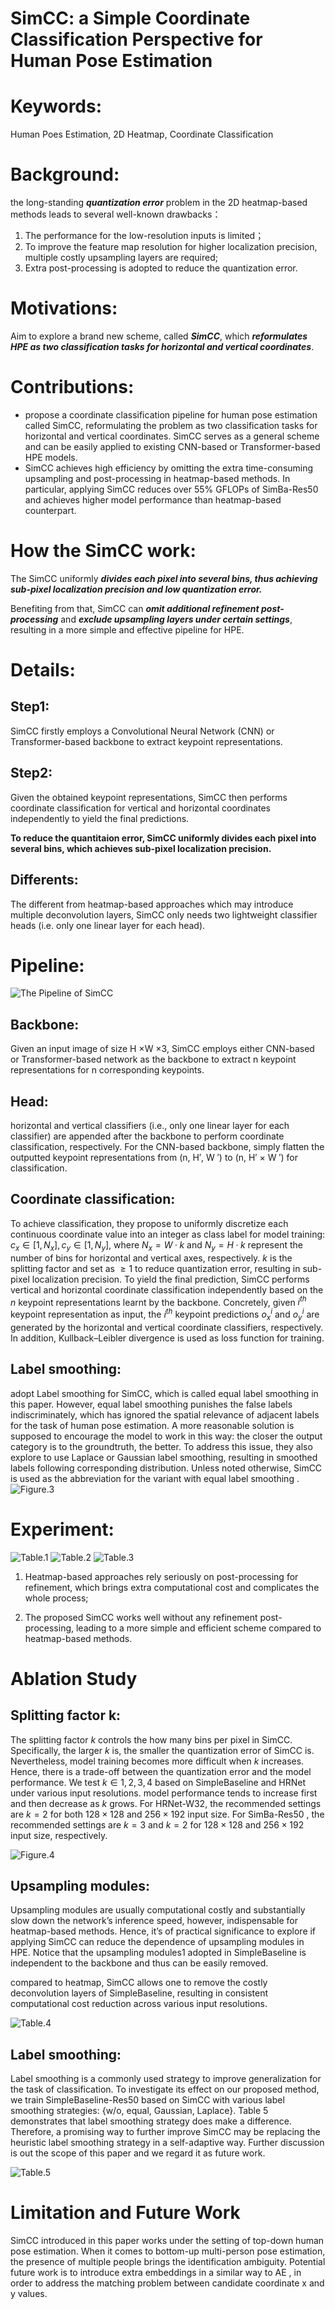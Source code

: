 # SimCC: a Simple Coordinate Classification Perspective for Human Pose Estimation

# Keywords:

 Human Poes Estimation, 2D Heatmap, Coordinate Classification

# Background:

the long-standing ***quantization error*** problem in the 2D heatmap-based methods leads to several well-known drawbacks：

1. The performance for the low-resolution inputs is limited；
2. To improve the feature map resolution for higher localization precision, multiple costly upsampling layers are required;
3. Extra post-processing is adopted to reduce the quantization error.

# Motivations:

Aim to explore a brand new scheme, called ***SimCC***, which ***reformulates HPE as two classification tasks for horizontal and vertical coordinates***.

# Contributions:

- propose a coordinate classification pipeline for human pose estimation called SimCC, reformulating the problem as two classification tasks for horizontal and vertical coordinates. SimCC serves as a general scheme and can be easily applied to existing CNN-based or Transformer-based HPE models.
- SimCC achieves high efficiency by omitting the extra time-consuming upsampling and post-processing in heatmap-based methods. In particular, applying SimCC reduces over 55% GFLOPs of SimBa-Res50 and achieves higher model performance than heatmap-based counterpart.

# How the SimCC work:

The SimCC uniformly ***divides each pixel into several bins, thus achieving sub-pixel localization precision and low quantization error.***

 Benefiting from that, SimCC can ***omit additional refinement post-processing*** and ***exclude upsampling layers under certain settings***, resulting in a more simple and effective pipeline for HPE.

# Details:

## Step1:

SimCC firstly employs a Convolutional Neural Network (CNN) or Transformer-based backbone to extract keypoint representations.

## Step2:

Given the obtained keypoint representations, SimCC then performs coordinate classification for vertical and horizontal coordinates independently to yield the final predictions.

**To reduce the quantitaion error, SimCC uniformly divides each pixel into several bins, which achieves sub-pixel localization precision.**

## Differents:

The different from heatmap-based approaches which may introduce multiple deconvolution layers, SimCC only needs two lightweight classifier heads (i.e. only one linear layer for each head).

# Pipeline:

![The Pipeline of SimCC](https://github.com/Visual-Pose-Lab/awesome-pose-estimation/blob/main/papers/attachment/ThePipeLineofSimCC.png)
                                                                                                                                                                                                  

## Backbone:

Given an input image of size H ×W ×3, SimCC employs either CNN-based or Transformer-based network  as the backbone to extract n keypoint representations for n corresponding keypoints.

## Head:

horizontal and vertical classifiers (i.e., only one linear layer for each classifier) are appended after the backbone to perform coordinate classification, respectively. For the CNN-based backbone, simply flatten the outputted keypoint representations from (n, H′, W ′) to (n, H′ × W ′) for classification. 

## Coordinate classification:

To achieve classification, they propose to uniformly discretize each continuous coordinate value into an integer as class label for model training: $c_x ∈ [1, N_x], c_y ∈ [1, N_y]$, where $N_x = W · k$  and $N_y = H · k$ represent the number of bins for horizontal and vertical axes, respectively. $k$ is the splitting factor and set as $≥ 1$ to reduce quantization error, resulting in sub-pixel localization precision. To yield the final prediction, SimCC performs vertical and horizontal coordinate classification independently based on the $n$ keypoint representations learnt by the backbone. Concretely, given $i^{th}$ keypoint representation as input, the $i^{th}$ keypoint predictions $o^i_x$ and $o^i_y$ are generated by the horizontal and vertical coordinate classifiers, respectively. In addition, Kullback–Leibler divergence is used as loss function for training.

## Label smoothing:

adopt Label smoothing for SimCC, which is called equal label smoothing in this paper. However, equal label smoothing punishes the false labels indiscriminately, which has ignored the spatial relevance of adjacent labels for the task of human pose estimation. A more reasonable solution is supposed to encourage the model to work in this way: the closer the output category is to the groundtruth, the better. To address this issue, they also explore to use Laplace or Gaussian label smoothing, resulting in smoothed labels following corresponding distribution. Unless noted otherwise, SimCC is used as the abbreviation for the variant with equal label smoothing .
![Figure.3](https://github.com/Visual-Pose-Lab/awesome-pose-estimation/assets/73063807/89c4202d-6f54-4370-bac9-b2319a1b8f3f)

# Experiment:
![Table.1](https://github.com/Visual-Pose-Lab/awesome-pose-estimation/assets/73063807/4b8b1ae3-36ff-4017-bedb-7141f9825821)
![Table.2](https://github.com/Visual-Pose-Lab/awesome-pose-estimation/assets/73063807/1aa5cc4a-496d-4fed-9173-14e9090820a1)
![Table.3](https://github.com/Visual-Pose-Lab/awesome-pose-estimation/assets/73063807/9320f9fa-a098-4208-8f29-6678c1bf7e27)

1) Heatmap-based approaches rely seriously on post-processing for refinement, which brings extra computational cost and complicates the whole process;

2) The proposed SimCC works well without any refinement post-processing, leading to a more simple and efficient scheme compared to heatmap-based methods.

# Ablation Study

## Splitting factor k:

The splitting factor $k$ controls the how many bins per pixel in SimCC. Specifically, the larger $k$  is, the smaller the quantization error of SimCC is. Nevertheless, model training becomes more difficult when  $k$  increases. Hence, there is a trade-off between the quantization error and the model performance. We test $k ∈ {1, 2, 3, 4}$  based on SimpleBaseline  and HRNet  under various input resolutions. model performance tends to increase first and then decrease as  $k$ grows. For HRNet-W32, the recommended settings are $k = 2$ for both $128×128$ and $256×192$ input size. For SimBa-Res50 , the recommended settings are $k = 3$ and $k = 2$  for $128×128$ and $256×192$ input size, respectively.

![Figure.4](https://github.com/Visual-Pose-Lab/awesome-pose-estimation/assets/73063807/d3f1286d-ad83-46be-bfda-3b0d55e2fe9f)


## Upsampling modules:

Upsampling modules are usually computational costly and substantially slow down the network’s inference speed, however, indispensable for heatmap-based methods. Hence, it’s of practical significance to explore if applying SimCC can reduce the dependence of upsampling modules in HPE. Notice that the upsampling modules1 adopted in SimpleBaseline  is independent to the backbone and thus can be easily removed.

compared to heatmap, SimCC allows one to remove the costly deconvolution layers of SimpleBaseline, resulting in consistent computational cost reduction across various input resolutions.

![Table.4](https://github.com/Visual-Pose-Lab/awesome-pose-estimation/assets/73063807/fe94bd01-0e65-4f07-b8b4-7c6875c777d8)


## Label smoothing:

Label smoothing  is a commonly used strategy to improve generalization for the task of classification. To investigate its effect on our proposed method, we train SimpleBaseline-Res50  based on SimCC with various label smoothing strategies: {w/o, equal, Gaussian, Laplace}. Table 5 demonstrates that label smoothing strategy does make a difference. Therefore, a promising way to further improve SimCC may be replacing the heuristic label smoothing strategy in a self-adaptive way. Further discussion is out the scope of this paper and we regard it as future work.

![Table.5](https://github.com/Visual-Pose-Lab/awesome-pose-estimation/assets/73063807/f2f23bc6-689a-416f-b0c0-ec80e3c847ad)


# Limitation and Future Work

SimCC introduced in this paper works under the setting of top-down human pose estimation. When it comes to bottom-up multi-person pose estimation, the presence of multiple people brings the identification ambiguity. Potential future work is to introduce extra embeddings in a similar way to AE , in order to address the matching problem between candidate coordinate x and y values.
